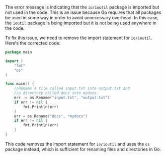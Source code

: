 
The error message is indicating that the `io/ioutil` package is imported but not used in the code. This is an issue because Go requires that all packages be used in some way in order to avoid unnecessary overhead. In this case, the `ioutil` package is being imported but it is not being used anywhere in the code.

To fix this issue, we need to remove the import statement for `io/ioutil`. Here's the corrected code:
```go
package main

import (
	"fmt"
	"os"
)

func main() {
	//Rename a file called input.txt into output.txt and
	//a directory called docs into mydocs.
	err := os.Rename("input.txt", "output.txt")
	if err != nil {
		fmt.Println(err)
	}
	err = os.Rename("docs", "mydocs")
	if err != nil {
		fmt.Println(err)
	}
}
```
This code removes the import statement for `io/ioutil` and uses the `os` package instead, which is sufficient for renaming files and directories in Go.
